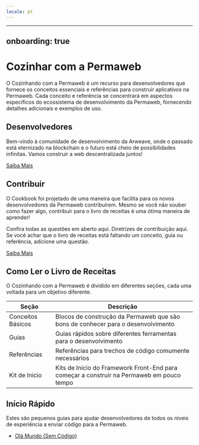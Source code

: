 ```yaml
---
locale: pt
---
```

---
onboarding: true
---

# Cozinhar com a Permaweb

O Cozinhando com a Permaweb é um recurso para desenvolvedores que fornece os conceitos essenciais e referências para construir aplicativos na Permaweb. Cada conceito e referência se concentrará em aspectos específicos do ecossistema de desenvolvimento da Permaweb, fornecendo detalhes adicionais e exemplos de uso.

## Desenvolvedores

Bem-vindo à comunidade de desenvolvimento da Arweave, onde o passado está eternizado na blockchain e o futuro está cheio de possibilidades infinitas. Vamos construir a web descentralizada juntos!

[Saiba Mais](getting-started/welcome.md)

## Contribuir

O Cookbook foi projetado de uma maneira que facilita para os novos desenvolvedores da Permaweb contribuírem. Mesmo se você não souber como fazer algo, contribuir para o livro de receitas é uma ótima maneira de aprender!

Confira todas as questões em aberto aqui. Diretrizes de contribuição aqui. Se você achar que o livro de receitas está faltando um conceito, guia ou referência, adicione uma questão.

[Saiba Mais](getting-started/contributing.md)

## Como Ler o Livro de Receitas

O Cozinhando com a Permaweb é dividido em diferentes seções, cada uma voltada para um objetivo diferente.

| Seção          | Descrição                                                                          |
| -------------- | --------------------------------------------------------------------------------- |
| Conceitos Básicos | Blocos de construção da Permaweb que são bons de conhecer para o desenvolvimento   |
| Guias            | Guias rápidos sobre diferentes ferramentas para o desenvolvimento                 |
| Referências      | Referências para trechos de código comumente necessários                            |
| Kit de Início    | Kits de Início do Framework Front-End para começar a construir na Permaweb em pouco tempo |

## Início Rápido

Estes são pequenos guias para ajudar desenvolvedores de todos os níveis de experiência a enviar código para a Permaweb.

- [Olá Mundo (Sem Código)](getting-started/quick-starts/hw-no-code.md)